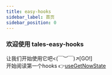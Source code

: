 ```yaml
---
title: easy-hooks
sidebar_label: 首页
sidebar_position: 0
---
```


### 欢迎使用 tales-easy-hooks
让我们开始使用它吧<(￣︶￣)↗[GO!]<br/>
开始阅读第一个hooks 👉[useGetNowState](./useGetNowState/)
<Readme />
